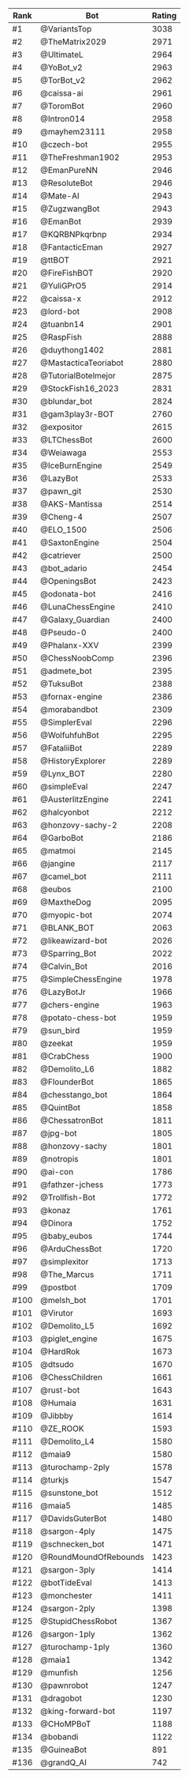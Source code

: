 Rank|Bot|Rating
---|---|---
#1|@VariantsTop|3038
#2|@TheMatrix2029|2971
#3|@UltimateL|2964
#4|@YoBot_v2|2963
#5|@TorBot_v2|2962
#6|@caissa-ai|2961
#7|@ToromBot|2960
#8|@Intron014|2958
#9|@mayhem23111|2958
#10|@czech-bot|2955
#11|@TheFreshman1902|2953
#12|@EmanPureNN|2946
#13|@ResoluteBot|2946
#14|@Mate-AI|2943
#15|@ZugzwangBot|2943
#16|@EmanBot|2939
#17|@KQRBNPkqrbnp|2934
#18|@FantacticEman|2927
#19|@ttBOT|2921
#20|@FireFishBOT|2920
#21|@YuliGPrO5|2914
#22|@caissa-x|2912
#23|@lord-bot|2908
#24|@tuanbn14|2901
#25|@RaspFish|2888
#26|@duythong1402|2881
#27|@MastacticaTeoriabot|2880
#28|@TutorialBotelmejor|2875
#29|@StockFish16_2023|2831
#30|@blundar_bot|2824
#31|@gam3play3r-BOT|2760
#32|@expositor|2615
#33|@LTChessBot|2600
#34|@Weiawaga|2553
#35|@IceBurnEngine|2549
#36|@LazyBot|2533
#37|@pawn_git|2530
#38|@AKS-Mantissa|2514
#39|@Cheng-4|2507
#40|@ELO_1500|2506
#41|@SaxtonEngine|2504
#42|@catriever|2500
#43|@bot_adario|2454
#44|@OpeningsBot|2423
#45|@odonata-bot|2416
#46|@LunaChessEngine|2410
#47|@Galaxy_Guardian|2400
#48|@Pseudo-0|2400
#49|@Phalanx-XXV|2399
#50|@ChessNoobComp|2396
#51|@admete_bot|2395
#52|@TuksuBot|2388
#53|@fornax-engine|2386
#54|@morabandbot|2309
#55|@SimplerEval|2296
#56|@WolfuhfuhBot|2295
#57|@FataliiBot|2289
#58|@HistoryExplorer|2289
#59|@Lynx_BOT|2280
#60|@simpleEval|2247
#61|@AusterlitzEngine|2241
#62|@halcyonbot|2212
#63|@honzovy-sachy-2|2208
#64|@GarboBot|2186
#65|@matmoi|2145
#66|@jangine|2117
#67|@camel_bot|2111
#68|@eubos|2100
#69|@MaxtheDog|2095
#70|@myopic-bot|2074
#71|@BLANK_BOT|2063
#72|@likeawizard-bot|2026
#73|@Sparring_Bot|2022
#74|@Calvin_Bot|2016
#75|@SimpleChessEngine|1978
#76|@LazyBotJr|1966
#77|@chers-engine|1963
#78|@potato-chess-bot|1959
#79|@sun_bird|1959
#80|@zeekat|1959
#81|@CrabChess|1900
#82|@Demolito_L6|1882
#83|@FlounderBot|1865
#84|@chesstango_bot|1864
#85|@QuintBot|1858
#86|@ChessatronBot|1811
#87|@jpg-bot|1805
#88|@honzovy-sachy|1801
#89|@notropis|1801
#90|@ai-con|1786
#91|@fathzer-jchess|1773
#92|@Trollfish-Bot|1772
#93|@konaz|1761
#94|@Dinora|1752
#95|@baby_eubos|1744
#96|@ArduChessBot|1720
#97|@simplexitor|1713
#98|@The_Marcus|1711
#99|@postbot|1709
#100|@melsh_bot|1701
#101|@Virutor|1693
#102|@Demolito_L5|1692
#103|@piglet_engine|1675
#104|@HardRok|1673
#105|@dtsudo|1670
#106|@ChessChildren|1661
#107|@rust-bot|1643
#108|@Humaia|1631
#109|@Jibbby|1614
#110|@ZE_ROOK|1593
#111|@Demolito_L4|1580
#112|@maia9|1580
#113|@turochamp-2ply|1578
#114|@turkjs|1547
#115|@sunstone_bot|1512
#116|@maia5|1485
#117|@DavidsGuterBot|1480
#118|@sargon-4ply|1475
#119|@schnecken_bot|1471
#120|@RoundMoundOfRebounds|1423
#121|@sargon-3ply|1414
#122|@botTideEval|1413
#123|@monchester|1411
#124|@sargon-2ply|1398
#125|@StupidChessRobot|1367
#126|@sargon-1ply|1362
#127|@turochamp-1ply|1360
#128|@maia1|1342
#129|@munfish|1256
#130|@pawnrobot|1247
#131|@dragobot|1230
#132|@king-forward-bot|1197
#133|@CHoMPBoT|1188
#134|@bobandi|1122
#135|@GuineaBot|891
#136|@grandQ_AI|742
